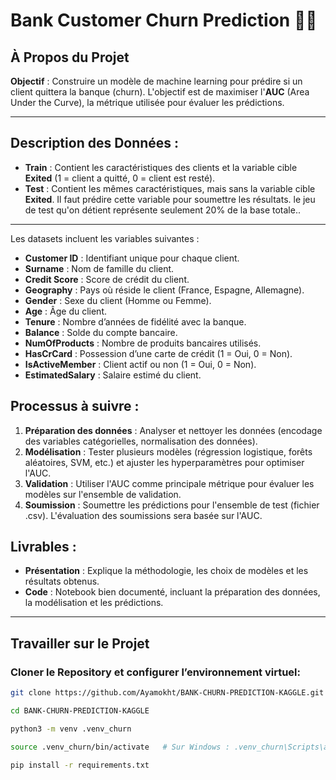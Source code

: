# Bank Customer Churn Prediction 🏦💡


## À Propos du Projet

**Objectif** : Construire un modèle de machine learning pour prédire si un client quittera la banque (churn). L'objectif est de maximiser l'**AUC** (Area Under the Curve), la métrique utilisée pour évaluer les prédictions.

---
## **Description des Données :**

- **Train** : Contient les caractéristiques des clients et la variable cible **Exited** (1 = client a quitté, 0 = client est resté).
- **Test** : Contient les mêmes caractéristiques, mais sans la variable cible **Exited**. Il faut prédire cette variable pour soumettre les résultats. le jeu de test qu'on détient représente seulement 20% de la base totale..
---

Les datasets incluent les variables suivantes :  

- **Customer ID** : Identifiant unique pour chaque client.  
- **Surname** : Nom de famille du client.  
- **Credit Score** : Score de crédit du client.  
- **Geography** : Pays où réside le client (France, Espagne, Allemagne).  
- **Gender** : Sexe du client (Homme ou Femme).  
- **Age** : Âge du client.  
- **Tenure** : Nombre d’années de fidélité avec la banque.  
- **Balance** : Solde du compte bancaire.  
- **NumOfProducts** : Nombre de produits bancaires utilisés.  
- **HasCrCard** : Possession d’une carte de crédit (1 = Oui, 0 = Non).  
- **IsActiveMember** : Client actif ou non (1 = Oui, 0 = Non).  
- **EstimatedSalary** : Salaire estimé du client.  

## Processus à suivre :
1. **Préparation des données** : Analyser et nettoyer les données (encodage des variables catégorielles, normalisation des données).
2. **Modélisation** : Tester plusieurs modèles (régression logistique, forêts aléatoires, SVM, etc.) et ajuster les hyperparamètres pour optimiser l'AUC.
3. **Validation** : Utiliser l'AUC comme principale métrique pour évaluer les modèles sur l'ensemble de validation.
4. **Soumission** : Soumettre les prédictions pour l'ensemble de test (fichier .csv). L'évaluation des soumissions sera basée sur l'AUC.

## Livrables :
- **Présentation** : Explique la méthodologie, les choix de modèles et les résultats obtenus.
- **Code** : Notebook bien documenté, incluant la préparation des données, la modélisation et les prédictions.

---

## Travailler sur le Projet

### **Cloner le Repository et configurer l’environnement virtuel:**

```bash
git clone https://github.com/Ayamokht/BANK-CHURN-PREDICTION-KAGGLE.git
```
```bash
cd BANK-CHURN-PREDICTION-KAGGLE
```
```bash
python3 -m venv .venv_churn
```
```bash
source .venv_churn/bin/activate   # Sur Windows : .venv_churn\Scripts\activate
```
```bash
pip install -r requirements.txt
```
